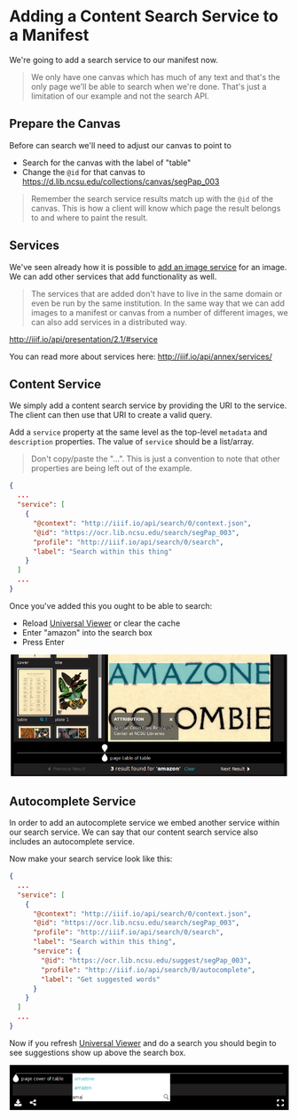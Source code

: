 # Adding a Content Search Service to a Manifest

We're going to add a search service to our manifest now.

> We only have one canvas which has much of any text and that's the only page we'll be able to search when we're done. That's just a limitation of our example and not the search API.

## Prepare the Canvas

Before can search we'll need to adjust our canvas to point to

- Search for the canvas with the label of "table"
- Change the `@id` for that canvas to https://d.lib.ncsu.edu/collections/canvas/segPap_003

> Remember the search service results match up with the `@id` of the canvas. This is how a client will know which page the result belongs to and where to paint the result.

## Services

<!-- #backlog:0 write more about services -->

We've seen already how it is possible to [add an image service](../presentation/image-service.md) for an image. We can add other services that add functionality as well.

> The services that are added don't have to live in the same domain or even be run by the same institution. In the same way that we can add images to a manifest or canvas from a number of different images, we can also add services in a distributed way.
<!-- #todo:70 make some sort of power of linked data comment here? -->

http://iiif.io/api/presentation/2.1/#service

You can read more about services here:
http://iiif.io/api/annex/services/

## Content Service

We simply add a content search service by providing the URI to the service. The client can then use that URI to create a valid query.

Add a `service` property at the same level as the top-level `metadata` and `description` properties. The value of `service` should be a list/array.

> Don't copy/paste the "...". This is just a convention to note that other properties are being left out of the example.

```json
{
  ...
  "service": [
    {
      "@context": "http://iiif.io/api/search/0/context.json",
      "@id": "https://ocr.lib.ncsu.edu/search/segPap_003",
      "profile": "http://iiif.io/api/search/0/search",
      "label": "Search within this thing"
    }
  ]
  ...
}
```

Once you've added this you ought to be able to search:

- Reload [Universal Viewer](../presentation/universal-viewer.md) or clear the cache
- Enter "amazon" into the search box
- Press Enter

![](../assets/images/amazon-search.png)

## Autocomplete Service

In order to add an autocomplete service we embed another service within our search service. We can say that our content search service also includes an autocomplete service.

Now make your search service look like this:

```json
{
  ...
  "service": [
    {
      "@context": "http://iiif.io/api/search/0/context.json",
      "@id": "https://ocr.lib.ncsu.edu/search/segPap_003",
      "profile": "http://iiif.io/api/search/0/search",
      "label": "Search within this thing",
      "service": {
        "@id": "https://ocr.lib.ncsu.edu/suggest/segPap_003",
        "profile": "http://iiif.io/api/search/0/autocomplete",
        "label": "Get suggested words"
      }
    }
  ]
  ...
}
```

Now if you refresh [Universal Viewer](../presentation/universal-viewer.md) and do a search you should begin to see suggestions show up above the search box.

![](../assets/images/amazon-suggestions.png)
